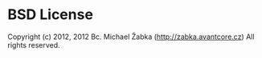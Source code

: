 
BSD License
===========

Copyright (c) 2012, 2012 Bc. Michael Žabka (http://zabka.avantcore.cz) All rights reserved.